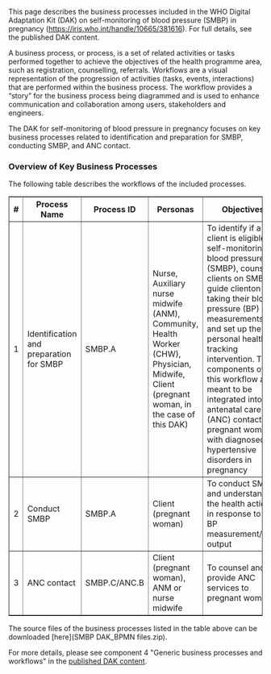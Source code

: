 This page describes the business processes included in the WHO Digital
Adaptation Kit (DAK) on self-monitoring of blood pressure (SMBP) in pregnancy (https://iris.who.int/handle/10665/381616). 
For full details, see the published DAK content.

A business process, or process, is a set of related activities or tasks 
performed together to achieve the objectives of the health programme area, 
such as registration, counselling, referrals. Workflows are a visual 
representation of the progression of activities (tasks, events, interactions) 
that are performed within the business process. The workflow provides a “story” 
for the business process being diagrammed and is used to enhance communication 
and collaboration among users, stakeholders and engineers.

The DAK for self-monitoring of blood pressure in pregnancy focuses on key business processes related to identification and preparation for SMBP, conducting SMBP, and ANC contact.

### Overview of Key Business Processes 
The following table describes the workflows of the included processes. 

<table border="1" class="dataframe table table-striped table-bordered">
  <thead>
    <tr class="header">
      <th><strong>#</strong> </th>
      <th><strong>Process Name</strong> </th>
      <th><strong>Process ID</strong> </th>
      <th><strong>Personas</strong> </th>
      <th><strong>Objectives</strong> </th>
    </tr>
 </thead>
 <tbody>
    <tr class="odd">
      <td>1</td>
      <td>Identification and preparation for SMBP</td>
      <td>SMBP.A</td>
      <td>Nurse, Auxiliary nurse midwife (ANM), Community, Health Worker (CHW), Physician, Midwife, Client (pregnant woman, in the case of this DAK)</td>
      <td>To identify if a client is eligible for self-monitoring of blood pressure (SMBP), counsel clients on SMBP, guide clienton taking their blood pressure (BP) measurements and set up the personal health tracking intervention. The components of this workflow are meant to be integrated into an antenatal care (ANC) contact for pregnant women with diagnosed hypertensive disorders in pregnancy</td>
    </tr>
     <tr class="odd">
      <td>2</td>
      <td>Conduct SMBP</td>
      <td>SMBP.A</td>
      <td>Client (pregnant woman)</td>
      <td>To conduct SMBP and understand the health actions in response to the BP measurement/data output</td>
    </tr>
     <tr class="odd">
      <td>3</td>
      <td>ANC contact</td>
      <td>SMBP.C/ANC.B</td>
      <td>Client (pregnant woman),  ANM or nurse midwife</td>
      <td>To counsel and provide ANC services to pregnant women</td>
    </tr>
  </tbody>
</table>


The source files of the business processes listed in the table above can be downloaded [here](SMBP DAK_BPMN files.zip).

For more details, please see component 4 "Generic business processes and workflows" in the [published DAK content](https://iris.who.int/handle/10665/381616).

